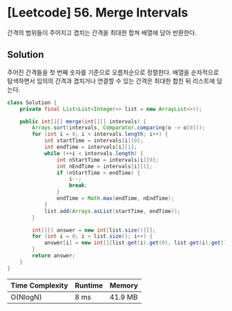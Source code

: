 # [Leetcode] 56. Merge Intervals

간격의 범위들이 주어지고 겹치는 간격을 최대한 합쳐 배열에 담아 반환한다.

## Solution

주어진 간격들을 첫 번째 숫자를 기준으로 오름차순으로 정렬한다. 배열을 순차적으로 탐색하면서 임의의 간격과 겹치거나 연결할 수 있는 간격은 최대한 합친 뒤 리스트에 담는다.

```java
class Solution {
    private final List<List<Integer>> list = new ArrayList<>();

    public int[][] merge(int[][] intervals) {
        Arrays.sort(intervals, Comparator.comparing(o -> o[0]));
        for (int i = 0; i < intervals.length; i++) {
            int startTime = intervals[i][0];
            int endTime = intervals[i][1];
            while (++i < intervals.length) {
                int nStartTime = intervals[i][0];
                int nEndTime = intervals[i][1];
                if (nStartTime > endTime) {
                    i--;
                    break;
                }
                endTime = Math.max(endTime, nEndTime);
            }
            list.add(Arrays.asList(startTime, endTime));
        }

        int[][] answer = new int[list.size()][];
        for (int i = 0; i < list.size(); i++) {
            answer[i] = new int[]{list.get(i).get(0), list.get(i).get(1)};
        }
        return answer;
    }
}
```

| Time Complexity | Runtime | Memory |
|-----------------|---------|--------|
| O(NlogN) | 8 ms | 41.9 MB |
